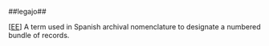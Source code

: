 ##legajo##

\[[EE](SOURCES.md#EE)\]  A term used in Spanish archival nomenclature to designate a numbered bundle of records.
